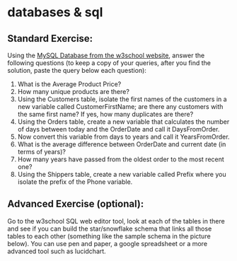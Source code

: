 # databases & sql
## Standard Exercise:
Using the [MySQL Database from the w3school website](https://www.w3schools.com/sql/trymysql.asp), answer the following questions (to keep a copy of your queries, after you find the solution, paste the query below each question):
1. What is the Average Product Price?
2. How many unique products are there?
3. Using the Customers table, isolate the first names of the customers in a new variable called CustomerFirstName; are there any customers with the same first name? If yes, how many duplicates are there?
4. Using the Orders table, create a new variable that calculates the number of days between today and the OrderDate and call it DaysFromOrder.
5. Now convert this variable from days to years and call it YearsFromOrder.
6. What is the average difference between OrderDate and current date (in terms of years)?
7. How many years have passed from the oldest order to the most recent one?
8. Using the Shippers table, create a new variable called Prefix where you isolate the prefix of the Phone variable.

## Advanced Exercise (optional):
Go to the w3school SQL web editor tool, look at each of the tables in there and see if you can build the star/snowflake schema that links all those tables to each other (something like the sample schema in the picture below). You can use pen and paper, a google spreadsheet or a more advanced tool such as lucidchart.
